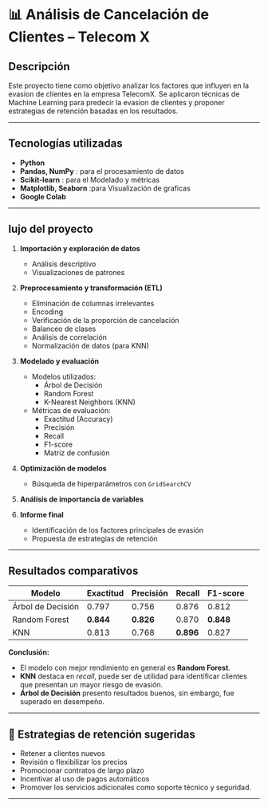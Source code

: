 # 📊 Análisis de Cancelación de Clientes – Telecom X  

## Descripción  
Este proyecto tiene como objetivo analizar los factores que influyen en la evasion de clientes en la empresa TelecomX.
Se aplicaron técnicas de Machine Learning para predecir la evasion de clientes y proponer estrategias de retención basadas en los resultados.  

---

## Tecnologías utilizadas  
- **Python**  
- **Pandas, NumPy** : para el  procesamiento de datos
- **Scikit-learn** : para el Modelado y métricas  
- **Matplotlib, Seaborn** :para Visualización de graficas
- **Google Colab**  

---

## lujo del proyecto  
1. **Importación y exploración de datos**  
   - Análisis descriptivo  
   - Visualizaciones de patrones  

2. **Preprocesamiento y transformación (ETL)**  
   - Eliminación de columnas irrelevantes
   - Encoding
   - Verificación de la proporción de cancelación
   - Balanceo de clases
   - Análisis de correlación
   - Normalización de datos (para KNN)
3. **Modelado y evaluación**  
   - Modelos utilizados:  
     - Árbol de Decisión  
     - Random Forest  
     - K-Nearest Neighbors (KNN)  
   - Métricas de evaluación:  
     - Exactitud (Accuracy)  
     - Precisión  
     - Recall  
     - F1-score  
     - Matriz de confusión  

4. **Optimización de modelos**  
   - Búsqueda de hiperparámetros con `GridSearchCV`  

5. **Análisis de importancia de variables**  

6. **Informe final**  
   - Identificación de los factores principales de evasión  
   - Propuesta de estrategias de retención  

---

## Resultados comparativos  

| Modelo              | Exactitud | Precisión | Recall  | F1-score |
|---------------------|-----------|-----------|---------|----------|
| Árbol de Decisión   | 0.797     | 0.756     | 0.876   | 0.812    |
| Random Forest       | **0.844** | **0.826** | 0.870   | **0.848**|
| KNN                 | 0.813     | 0.768     | **0.896** | 0.827    |

**Conclusión:**  
- El modelo con mejor rendimiento en general es **Random Forest**.  
- **KNN** destaca en *recall*, puede ser de utilidad para identificar clientes que presentan un mayor riesgo de evasión.  
- **Árbol de Decisión** presento resultados buenos, sin embargo, fue superado en desempeño.  

---

## 📝 Estrategias de retención sugeridas  
   - Retener a clientes nuevos
   - Revisión o flexibilizar los precios
   - Promocionar contratos de largo plazo
   - Incentivar al uso de pagos automáticos
   - Promover los servicios adicionales como soporte técnico y seguridad.
---
